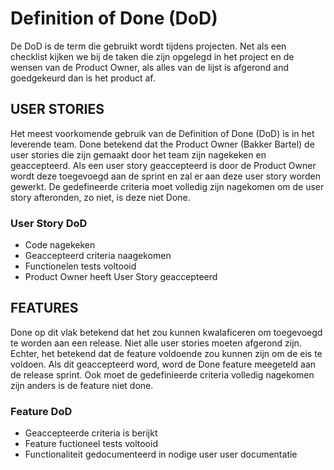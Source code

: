 # Definition of Done (DoD)
De DoD is de term die gebruikt wordt tijdens projecten.
Net als een checklist kijken we bij de taken die zijn opgelegd in het project en de wensen van de Product Owner, als alles van de lijst is afgerond and goedgekeurd dan is het product af.

## USER STORIES
Het meest voorkomende gebruik van de Definition of Done (DoD) is in het leverende team. 
Done betekend dat the Product Owner (Bakker Bartel) de user stories die zijn gemaakt door het team zijn nagekeken en geaccepteerd.
Als een user story geaccepteerd is door de Product Owner wordt deze toegevoegd aan de sprint en zal er aan deze user story worden gewerkt.
De gedefineerde criteria moet volledig zijn nagekomen om de user story afteronden, zo niet, is deze niet Done.

### User Story DoD
- Code nagekeken
- Geaccepteerd criteria naagekomen
- Functionelen tests voltooid
- Product Owner heeft User Story geaccepteerd

## FEATURES
Done op dit vlak betekend dat het zou kunnen kwalaficeren om toegevoegd te worden aan een release.
Niet alle user stories moeten afgerond zijn.
Echter, het betekend dat de feature voldoende zou kunnen zijn om de eis te voldoen.
Als dit geaccepteerd word, word de Done feature meegeteld aan de release sprint.
Ook moet de gedefinieerde criteria volledig nagekomen zijn anders is de feature niet done.

### Feature DoD

- Geaccepteerde criteria is berijkt
- Feature fuctioneel tests voltooid
- Functionaliteit gedocumenteerd in nodige user user documentatie
